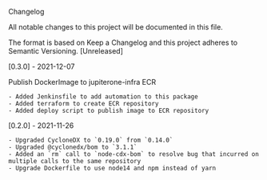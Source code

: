 Changelog

All notable changes to this project will be documented in this file.

The format is based on Keep a Changelog and this project adheres to Semantic Versioning.
[Unreleased]

[0.3.0] - 2021-12-07

Publish DockerImage to jupiterone-infra ECR

    - Added Jenkinsfile to add automation to this package
    - Added terraform to create ECR repository
    - Added deploy script to publish image to ECR repository

[0.2.0] - 2021-11-26

    - Upgraded CycloneDX to `0.19.0` from `0.14.0`
    - Upgraded @cyclonedx/bom to `3.1.1`
    - Added an `rm` call to `node-cdx-bom` to resolve bug that incurred on multiple calls to the same repository
    - Upgrade Dockerfile to use node14 and npm instead of yarn
